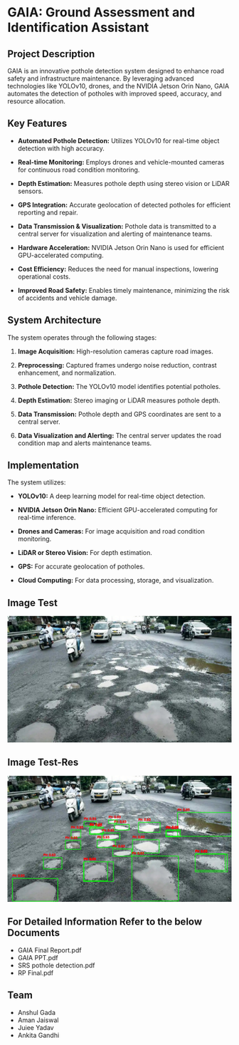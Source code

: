 # GAIA: Ground Assessment and Identification Assistant

## Project Description

GAIA is an innovative pothole detection system designed to enhance road safety and infrastructure maintenance. By leveraging advanced technologies like YOLOv10, drones, and the NVIDIA Jetson Orin Nano, GAIA automates the detection of potholes with improved speed, accuracy, and resource allocation. 

## Key Features

* **Automated Pothole Detection:** Utilizes YOLOv10 for real-time object detection with high accuracy. 
    
* **Real-time Monitoring:** Employs drones and vehicle-mounted cameras for continuous road condition monitoring. 
    
* **Depth Estimation:** Measures pothole depth using stereo vision or LiDAR sensors. 
    
* **GPS Integration:** Accurate geolocation of detected potholes for efficient reporting and repair.
    
* **Data Transmission & Visualization:** Pothole data is transmitted to a central server for visualization and alerting of maintenance teams. 
    
* **Hardware Acceleration:** NVIDIA Jetson Orin Nano is used for efficient GPU-accelerated computing. 
    
* **Cost Efficiency:** Reduces the need for manual inspections, lowering operational costs. 
    
* **Improved Road Safety:** Enables timely maintenance, minimizing the risk of accidents and vehicle damage. 

## System Architecture

The system operates through the following stages:

1.  **Image Acquisition:** High-resolution cameras capture road images. 
   
2.  **Preprocessing:** Captured frames undergo noise reduction, contrast enhancement, and normalization. 
   
3.  **Pothole Detection:** The YOLOv10 model identifies potential potholes. 
   
4.  **Depth Estimation:** Stereo imaging or LiDAR measures pothole depth. 
   
5.  **Data Transmission:** Pothole depth and GPS coordinates are sent to a central server. 
   
6.  **Data Visualization and Alerting:** The central server updates the road condition map and alerts maintenance teams. 

## Implementation

The system utilizes:

* **YOLOv10:** A deep learning model for real-time object detection. 
   
* **NVIDIA Jetson Orin Nano:** Efficient GPU-accelerated computing for real-time inference. 
   
* **Drones and Cameras:** For image acquisition and road condition monitoring. 
   
* **LiDAR or Stereo Vision:** For depth estimation. 
   
* **GPS:** For accurate geolocation of potholes. 
   
* **Cloud Computing:** For data processing, storage, and visualization. 


## Image Test
![preview img](PH-Test-GT2.jpeg)
## Image Test-Res
![preview img](PH-Test-GT2-Res.jpeg)


## For Detailed Information Refer to the below Documents 
* GAIA Final Report.pdf
* GAIA PPT.pdf
* SRS pothole detection.pdf
* RP Final.pdf


## Team

* Anshul Gada
* Aman Jaiswal
* Juiee Yadav
* Ankita Gandhi
